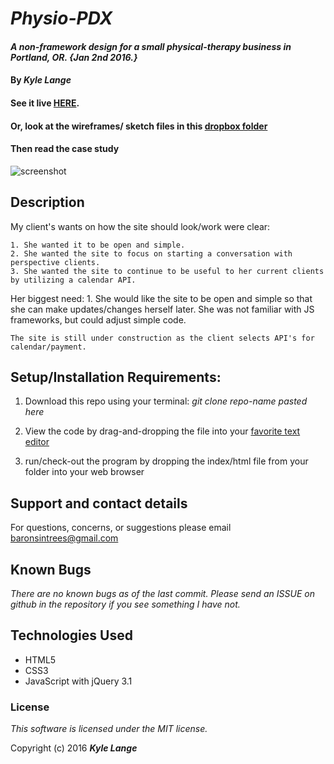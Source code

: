 # _Physio-PDX_

#### _A non-framework design for a small physical-therapy business in Portland, OR. {Jan 2nd 2016.}_

#### By _**Kyle Lange**_

#### See it live [HERE](https://www.physiopdx.com/).

#### Or, look at the wireframes/ sketch files in this [dropbox folder](https://www.dropbox.com/sh/fxzujaef0zaxp3a/AAAGZM3oDb_y_cvXTb-FWqIHa?dl=0)

#### Then read the case study

![screenshot](case-study-physiopdx.jpg)

## Description

My client's wants on how the site should look/work were clear:

	1. She wanted it to be open and simple.
	2. She wanted the site to focus on starting a conversation with perspective clients.
	3. She wanted the site to continue to be useful to her current clients by utilizing a calendar API.

Her biggest need:
	1. She would like the site to be open and simple so that she can make updates/changes herself later.  She was not familiar with JS frameworks, but could adjust simple code.

	The site is still under construction as the client selects API's for calendar/payment.

## Setup/Installation Requirements:

  1. Download this repo using your terminal: _git clone repo-name pasted here_

  2. View the code by drag-and-dropping the file into your [favorite text editor](https://atom.io/)

  3. run/check-out the program by dropping the index/html file from your folder into your web browser

## Support and contact details

For questions, concerns, or suggestions please email baronsintrees@gmail.com


## Known Bugs

_There are no known bugs as of the last commit. Please send an ISSUE on github in the repository if you see something I have not._


## Technologies Used

  * HTML5
  * CSS3
  * JavaScript with jQuery 3.1

### License

*This software is licensed under the MIT license.*

Copyright (c) 2016 **_Kyle Lange_**
